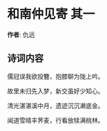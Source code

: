 # 和南仲见寄  其一

**作者**: 仇远

## 诗词内容

儒冠误我欲投簪，抱膝聊为陇上吟。

故里未归先入梦，新交虽好少知心。

清光湛湛溪中月，遗迹沉沉濑底金。

闻道雪晴丰荠麦，行看放犊满桃林。

